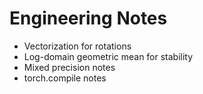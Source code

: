 # Engineering Notes
- Vectorization for rotations
- Log-domain geometric mean for stability
- Mixed precision notes
- torch.compile notes
